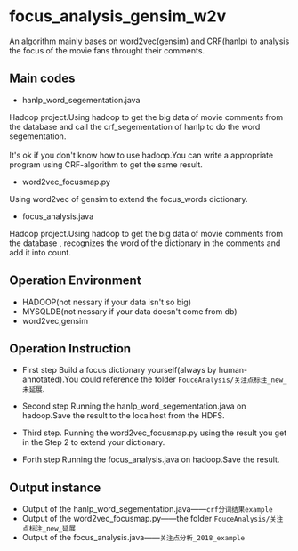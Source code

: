 focus_analysis_gensim_w2v
=====
An algorithm mainly bases on word2vec(gensim) and CRF(hanlp) to analysis the focus of the movie fans throught their comments.

Main codes
-----
* hanlp_word_segementation.java

Hadoop project.Using hadoop to get the big data of movie comments from the database and call the crf_segementation of hanlp to do the word segementation.<br><br>
It's ok if you don't know how to use hadoop.You can write a appropriate program using CRF-algorithm to get the same result.

* word2vec_focusmap.py

Using word2vec of gensim to extend the focus_words dictionary.

* focus_analysis.java

Hadoop project.Using hadoop to get the big data of movie comments from the database , recognizes the word of the dictionary in the comments and add it into count.

Operation Environment
-----

* HADOOP(not nessary if your data isn't so big)
* MYSQLDB(not nessary if your data doesn't come from db)
* word2vec,gensim

Operation Instruction
----

* First step
Build a focus dictionary yourself(always by human-annotated).You could reference the folder `FouceAnalysis/关注点标注_new_未延展`.

* Second step
Running the hanlp_word_segementation.java on hadoop.Save the result to the localhost from the HDFS.

* Third step.
Running the word2vec_focusmap.py using the result you get in the Step 2 to extend your dictionary.

* Forth step
Running the focus_analysis.java on hadoop.Save the result.

Output instance
----

* Output of the hanlp_word_segementation.java——`crf分词结果example`
* Output of the word2vec_focusmap.py——the folder `FouceAnalysis/关注点标注_new_延展`
* Output of the focus_analysis.java——`关注点分析_2018_example`
